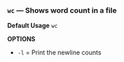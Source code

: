 ### `wc` — Shows word count in a file

**Default Usage**
	`wc` 

**OPTIONS**
- `-l` = Print the newline counts
 